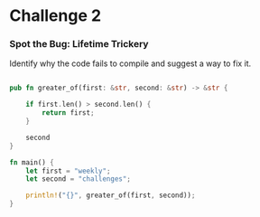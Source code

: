 # Challenge 2

### Spot the Bug: Lifetime Trickery

Identify why the code fails to compile and suggest a way to fix it.

```rust

pub fn greater_of(first: &str, second: &str) -> &str {

    if first.len() > second.len() {
        return first;
    }

    second
}

fn main() {
    let first = "weekly";
    let second = "challenges";

    println!("{}", greater_of(first, second));
}

```